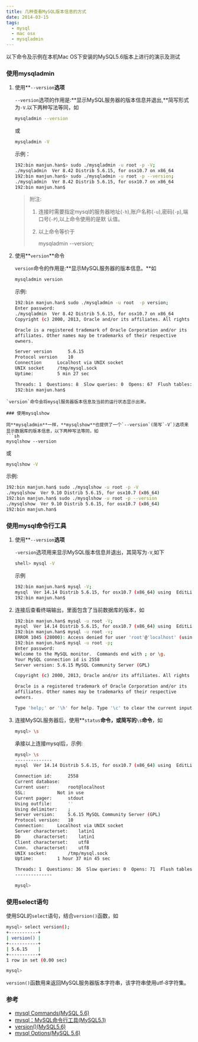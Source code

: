 ```yaml
---
title: 几种查看MySQL版本信息的方式
date: 2014-03-15
tags:
  - mysql
  - mac osx
  - mysqladmin
---
```



以下命令及示例在本机Mac OS下安装的MySQL5.6版本上进行的演示及测试

### 使用mysqladmin

1. 使用**`--version`**选项**

    `--version`选项的作用是:**显示MySQL服务器的版本信息并退出,**简写形式为`-V`.以下两种写法等同，如
    ```sh
    mysqladmin --version
    ```
    或
    ```sh
    mysqladmin -V
    ```
    示例：
    ```sh
    192:bin manjun.han$> sudo ./mysqladmin -u root -p -V;
    ./mysqladmin  Ver 8.42 Distrib 5.6.15, for osx10.7 on x86_64
    192:bin manjun.han$> sudo ./mysqladmin -u root -p --version;
    ./mysqladmin  Ver 8.42 Distrib 5.6.15, for osx10.7 on x86_64
    192:bin manjun.han$
    ```
    >附注:
    >
    >1. 连接时需要指定mysql的服务器地址(`-h`),账户名称(`-u`),密码(`-p`),端口号(`-P`),以上命令使用的是默
    >	认值。
    >
    >2. 以上命令等价于
    >
    >		mysqladmin --version;

2. 使用**`version`**命令

    `version`命令的作用是:**显示MySQL服务器的版本信息。**如
    ```sh
  	mysqladmin version
  	```
    示例:
    ```sh
	192:bin manjun.han$ sudo ./mysqladmin -u root  -p version;
	Enter password:
	./mysqladmin  Ver 8.42 Distrib 5.6.15, for osx10.7 on x86_64
	Copyright (c) 2000, 2013, Oracle and/or its affiliates. All rights reserved.

	Oracle is a registered trademark of Oracle Corporation and/or its
	affiliates. Other names may be trademarks of their respective
	owners.

	Server version		5.6.15
	Protocol version	10
	Connection		Localhost via UNIX socket
	UNIX socket		/tmp/mysql.sock
	Uptime:			5 min 27 sec

	Threads: 1  Questions: 8  Slow queries: 0  Opens: 67  Flush tables: 1  Open tables: 60  	Queries per second avg: 0.024
	192:bin manjun.han$
  ```
`version`命令会将mysql服务器版本信息及当前的运行状态显示出来。

### 使用mysqlshow

同**mysqladmin**一样，**mysqlshow**也提供了一个`--version`(简写`-V`)选项来显示数据库的版本信息，以下两种写法等同，如
```sh
mysqlshow --version
```
或
```sh
mysqlshow -V
```
示例:
```sh
192:bin manjun.han$ sudo ./mysqlshow -u root -p -V
./mysqlshow  Ver 9.10 Distrib 5.6.15, for osx10.7 (x86_64)
192:bin manjun.han$ sudo ./mysqlshow -u root -p --version
./mysqlshow  Ver 9.10 Distrib 5.6.15, for osx10.7 (x86_64)
192:bin manjun.han$
```

### 使用mysql命令行工具

1. 使用**`--version`**选项**

    `-version`选项用来显示MySQL版本信息并退出，其简写为`-V`,如下
    ```sh
	shell> mysql -V
	```
    示例
    ```sh
	192:bin manjun.han$ mysql -V;
	mysql  Ver 14.14 Distrib 5.6.15, for osx10.7 (x86_64) using  EditLine wrapper
	192:bin manjun.han$
    ```
2. 连接后查看终端输出，里面包含了当前数据库的版本，如
    ```sh
	192:bin manjun.han$ mysql -u root -V;
	mysql  Ver 14.14 Distrib 5.6.15, for osx10.7 (x86_64) using  EditLine wrapper
	192:bin manjun.han$ mysql -u root -v;
	ERROR 1045 (28000): Access denied for user 'root'@'localhost' (using password: NO)
	192:bin manjun.han$ mysql -u root -p;
	Enter password:
	Welcome to the MySQL monitor.  Commands end with ; or \g.
	Your MySQL connection id is 2558
	Server version: 5.6.15 MySQL Community Server (GPL)

	Copyright (c) 2000, 2013, Oracle and/or its affiliates. All rights reserved.

	Oracle is a registered trademark of Oracle Corporation and/or its
	affiliates. Other names may be trademarks of their respective
	owners.

	Type 'help;' or '\h' for help. Type '\c' to clear the current input statement.
	```

3. 连接MySQL服务器后，使用**`status`**命令，或简写的**`\s`**命令**，如
    ```sh
	mysql> \s
	```
    承接以上连接mysql后，示例:
    ```sh
	mysql> \s
	--------------
	mysql  Ver 14.14 Distrib 5.6.15, for osx10.7 (x86_64) using  EditLine wrapper

	Connection id:		2558
	Current database:
	Current user:		root@localhost
	SSL:			Not in use
	Current pager:		stdout
	Using outfile:		''
	Using delimiter:	;
	Server version:		5.6.15 MySQL Community Server (GPL)
	Protocol version:	10
	Connection:		Localhost via UNIX socket
	Server characterset:	latin1
	Db     characterset:	latin1
	Client characterset:	utf8
	Conn.  characterset:	utf8
	UNIX socket:		/tmp/mysql.sock
	Uptime:			1 hour 37 min 45 sec

	Threads: 1  Questions: 36  Slow queries: 0  Opens: 71  Flush tables: 1  Open tables: 64  Queries per second avg: 0.006
	--------------

	mysql>
    ```

### 使用select语句

使用SQL的`select`语句，结合`version()`函数，如
```sh
mysql> select version();
+-----------+
| version() |
+-----------+
| 5.6.15    |
+-----------+
1 row in set (0.00 sec)

mysql>
```
`version()`函数用来返回MySQL服务器版本字符串，该字符串使用utf-8字符集。

### 参考

+ [mysql Commands(MySQL 5.6)](http://dev.mysql.com/doc/refman/5.6/en/mysql-commands.html)
+ [mysql：MySQL命令行工具(MySQL5.1)](http://dev.mysql.com/doc/refman/5.1/zh/client-side-scripts.html#mysql-commands)
+ [version()(MySQL5.6)](http://dev.mysql.com/doc/refman/5.6/en/information-functions.html#function_version)
+ [mysql Options(MySQL 5.6)](http://dev.mysql.com/doc/refman/5.6/en/mysql-command-options.html)
